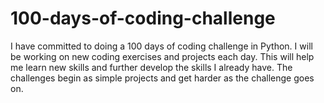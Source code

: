# 100-days-of-coding-challenge
I have committed to doing a 100 days of coding challenge in Python. I will be working on new coding exercises and projects each day. This will help me learn new skills and further develop the skills I already have. The challenges begin as simple projects and get harder as the challenge goes on.

